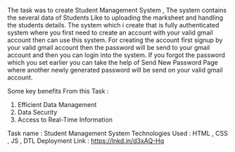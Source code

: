  The task was to create Student Management System , The system contains the several data of Students Like to uploading the marksheet and handling the students details. The system which i create that is fully authenticated system where you first need to create an account with your valid gmail account then can use this system. For creating the account first signup by your valid gmail account then the password will be send to your gmail account and then you can login into the system. If you forgot the password which you set earlier you can take the help of Send New Password Page where another newly generated password will be send on your valid gmail account.

 Some key benefits From this Task :
1) Efficient Data Management
2) Data Security 
3) Access to Real-Time Information
 
Task name : Student Management System
Technologies Used : HTML , CSS , JS , DTL 
Deployment Link : https://lnkd.in/d3xAQ-Hq
